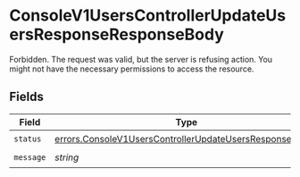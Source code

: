 # ConsoleV1UsersControllerUpdateUsersResponseResponseBody

Forbidden. The request was valid, but the server is refusing action. You might not have the necessary permissions to access the resource.


## Fields

| Field                                                                                                                                | Type                                                                                                                                 | Required                                                                                                                             | Description                                                                                                                          |
| ------------------------------------------------------------------------------------------------------------------------------------ | ------------------------------------------------------------------------------------------------------------------------------------ | ------------------------------------------------------------------------------------------------------------------------------------ | ------------------------------------------------------------------------------------------------------------------------------------ |
| `status`                                                                                                                             | [errors.ConsoleV1UsersControllerUpdateUsersResponseStatus](../../models/errors/consolev1userscontrollerupdateusersresponsestatus.md) | :heavy_check_mark:                                                                                                                   | N/A                                                                                                                                  |
| `message`                                                                                                                            | *string*                                                                                                                             | :heavy_check_mark:                                                                                                                   | N/A                                                                                                                                  |